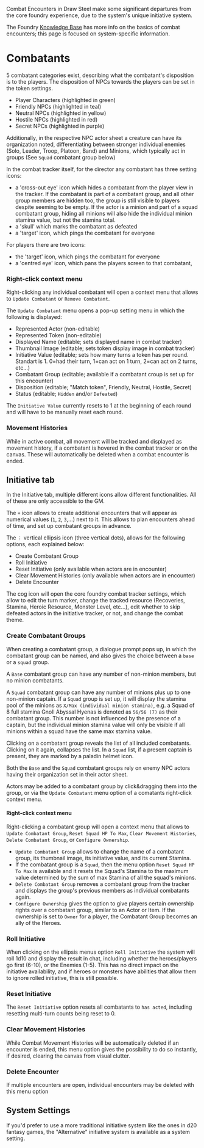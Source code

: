 Combat Encounters in Draw Steel make some significant departures from the core foundry experience, due to the system's unique initiative system.

The Foundry [Knowledge Base](https://foundryvtt.com/article/combat/) has more info on the basics of combat encounters; this page is focused on system-specific information.

# Combatants

5 combatant categories exist, describing what the combatant's disposition is to the players. The disposition of NPCs towards the players can be set in the token settings.
+ Player Characters (highlighted in green)
+ Friendly NPCs (highlighted in teal)
+ Neutral NPCs (highlighted in yellow)
+ Hostile NPCs (highlighted in red)
+ Secret NPCs (highlighted in purple)

Additionally, in the respective NPC actor sheet a creature can have its organization
 noted, differentiating between stronger individual enemies (Solo, Leader, Troop, Platoon, Band) and Minions, which typically act in groups (See `Squad` combatant group below)

In the combat tracker itself, for the director any combatant has three setting icons:
+ a 'cross-out eye' icon which hides a combatant from the player view in the tracker. If the combatant is part of a combatant group, and all other group members are hidden too, the group is still visible to players despite seeming to be empty. If the actor is a minion and part of a squad combatant group, hiding all minions will also hide the individual minion stamina value, but not the stamina total.
+ a 'skull' which marks the combatant as defeated
+ a 'target' icon, which pings the combatant for everyone

For players there are two icons:
+ the 'target' icon, which pings the combatant for everyone
+ a 'centred eye' icon, which pans the players screen to that combatant,

### Right-click context menu

Right-clicking any individual combatant will open a context menu that allows to `Update Combatant` or `Remove Combatant`.

The `Update Combatant` menu opens a pop-up setting menu in which the following is displayed:
+ Represented Actor (non-editable)
+ Represented Token (non-editable)
+ Displayed Name (editable; sets displayed name in combat tracker)
+ Thumbnail Image (editable; sets token display image in combat tracker)
+ Initiative Value (editable; sets how many turns a token has per round. Standart is 1. 0=had their turn, 1=can act on 1 turn, 2=can act on 2 turns, etc...)
+ Combatant Group (editable; available if a combatant croup is set up for this encounter)
+ Disposition (editable; "Match token", Friendly, Neutral, Hostile, Secret)
+ Status (editable; `Hidden` and/or `Defeated`)

The `Initiative Value` currently resets to 1 at the beginning of each round and will have to be manually reset each round.

### Movement Histories

While in active combat, all movement will be tracked and displayed as movement history, if a combatant is hovered in the combat tracker or on the canvas. These will automatically be deleted when a combat encounter is ended.

## Initiative tab

In the Initiative tab, multiple different icons allow different functionalities. All of these are only accessible to the GM.

The `+` icon allows to create additional encounters that will appear as numerical values (`1`, `2`, `3`,...)  next to it. This allows to plan encounters ahead of time, and set up combatant groups in advance.

The `⋮` vertical ellipsis icon (three vertical dots), allows for the following options, each explained below:
+ Create Combatant Group
+ Roll Initiative
+ Reset Initiative (only available when actors are in encounter)
+ Clear Movement Histories (only available when actors are in encounter)
+ Delete Encounter

The cog icon will open the core foundry combat tracker settings, which allow to edit the turn marker, change the tracked resource (Recoveries, Stamina, Heroic Resource, Monster Level, etc...), edit whether to skip defeated actors in the initiative tracker, or not, and change the combat theme.

### Create Combatant Groups
When creating a combatant group, a dialogue prompt pops up, in which the combatant group can be named, and also gives the choice between a `base` or a `squad` group.

A `Base` combatant group can have any number of non-minion members, but no minion combatants. 

A `Squad` combatant group can have any number of minions plus up to one non-minion captain. If a `Squad` group is set up, it will display the stamina pool of the minions as `X/Max (individual minion stamina)`, e.g. a Squad of 8 full stamina Gnoll Abyssal Hyenas is denoted as `56/56 (7)` as their combatant group. This number is not influenced by the presence of a captain, but the individual minion stamina value will only be visible if all minions within a squad have the same max stamina value.

Clicking on a combatant group reveals the list of all included combatants. Clicking on it again, collapses the list. In a `Squad` list, if a present captain is present, they are marked by a paladin helmet icon.

Both the `Base` and the `Squad` combatant groups rely on enemy NPC actors having their organization set in their actor sheet.

Actors may be added to a combatant group by click&dragging them into the group, or via the `Update Combatant` menu option of a comatants right-click context menu.

#### Right-click context menu

Right-clicking a combatant group will open a context menu that allows to `Update Combatant Group`, `Reset Squad HP To Max`, `Clear Movement Histories`, `Delete Combatant Group`, or `Configure Ownership`.
+ `Update Combatant Group` allows to change the name of a combatant group, its thumbnail image, its initiative value, and its current Stamina.
+ If the combatant group is a `Squad`, then the menu option `Reset Squad HP To Max` is available and it resets the Squad's Stamina to the maximum value determined by the sum of max Stamina of all the squad's minions.
+ `Delete Combatant Group` removes a combatant group from the tracker and displays the group's previous members as individual combatants again.
+ `Configure Ownership` gives the option to give players certain ownership rights over a combatant group, similar to an Actor or Item. If the ownership is set to `Owner` for a player, the Combatant Group becomes an ally of the Heroes.

### Roll Initiative

When clicking on the ellipsis menus option `Roll Initiative` the system will roll 1d10 and display the result in chat, including whether the heroes/players go first (6-10), or the Enemies (1-5). This has no direct impact on the initiative availability, and if heroes or monsters have abilities that allow them to ignore rolled initiative, this is still possible.

### Reset Initiative

The `Reset Initiative` option resets all combatants to `has acted`, including resetting multi-turn counts being reset to 0.

### Clear Movement Histories

While Combat Movement Histories will be automatically deleted if an encounter is ended, this menu option gives the possibility to do so instantly, if desired, clearing the canvas from visual clutter.

### Delete Encounter

If multiple encounters are open, individual encounters may be deleted with this menu option

## System Settings

If you'd prefer to use a more traditional initiative system like the ones in d20 fantasy games, the "Alternative" initiative system is available as a system setting.

